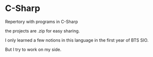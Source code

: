# C-Sharp
Repertory with programs in C-Sharp

the projects are .zip for easy sharing.

I only learned a few notions in this language in the first year of BTS SIO.

But I try to work on my side.
